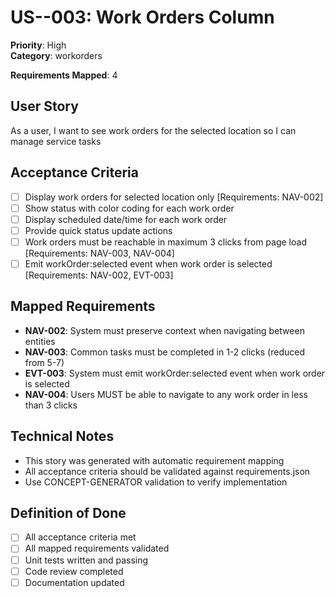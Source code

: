 # US--003: Work Orders Column

**Priority**: High  
**Category**: workorders  

**Requirements Mapped**: 4  

## User Story
As a user, I want to see work orders for the selected location so I can manage service tasks

## Acceptance Criteria

- [ ] Display work orders for selected location only [Requirements: NAV-002]
- [ ] Show status with color coding for each work order
- [ ] Display scheduled date/time for each work order
- [ ] Provide quick status update actions
- [ ] Work orders must be reachable in maximum 3 clicks from page load [Requirements: NAV-003, NAV-004]
- [ ] Emit workOrder:selected event when work order is selected [Requirements: NAV-002, EVT-003]

## Mapped Requirements
- **NAV-002**: System must preserve context when navigating between entities
- **NAV-003**: Common tasks must be completed in 1-2 clicks (reduced from 5-7)
- **EVT-003**: System must emit workOrder:selected event when work order is selected
- **NAV-004**: Users MUST be able to navigate to any work order in less than 3 clicks

## Technical Notes
- This story was generated with automatic requirement mapping
- All acceptance criteria should be validated against requirements.json
- Use CONCEPT-GENERATOR validation to verify implementation

## Definition of Done
- [ ] All acceptance criteria met
- [ ] All mapped requirements validated
- [ ] Unit tests written and passing
- [ ] Code review completed
- [ ] Documentation updated

